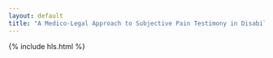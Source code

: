 ```yaml
---
layout: default
title: "A Medico-Legal Approach to Subjective Pain Testimony in Disability Adjudication"
---
```


{% include hls.html %}
